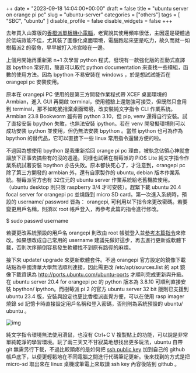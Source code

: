 ++
date = "2023-09-18 14:04:00+00:00"
draft = false
title = "ubuntu server on orange pi pc"
slug = "ubuntu-server"
categories = ["others"]
tags = [
  "SBC",
  "ubuntu"
  ]
disable_profile = false
disable_widgets = false
+++

去年買入山寨版的[香橙派單板機小電腦](https://blog.jxtsai.info/post/orangepi/)，老實說其使用頻率很低，主因還是硬體過於低端效能不佳，尤其裝了圖像化桌面環境，電腦跑起來更是吃力，故久而就一如樹莓派2 的宿命，早早被打入冷宫晾在一邊。

上個月開始再重新第 n+1 次學習 python 程式，發現有一款強化版的互動式直譯器 bpython 常好用，簡直可以取代 python documentation 來查找一些模組，函數的使用方法。因為 bpython 不易安裝在 windows ，於是想試試能否在 orangepi pc 安裝使用。

原本在 orangepi PC 使用的是第三方開發作業程式帶 XCEF 桌面環境的 Armbian，進入 GUI 再開啟 terminal，使用體驗上還勉強可接受，但既然只會用到 terminal，那不如乾脆捨棄桌面環境，改安裝純文字指令 CLI 作業系統。Armbian  23.8 Bookworm 雖有帶 python 3.10，但 pip, venv 還得自行安裝。試了直接安裝 bpython 失敗，也無法安裝 ipython。若在 venv 開發擬環境則可以成功安裝 ipython 並使用，但仍無法安裝 bpython 。當然 ipython 也可為作為bpython 的替代品，它可以直接下一些 linux 常用指令還蠻方便的啦。

不過因為想使用 bpython 是我重新拾回 orange pi pc 理由，被執念佔領心神就會讓放下正事去搞些有的沒的週邊。同樣也試著在樹莓派的 PiOS Lite 純文字指令作業系統試著安裝 bpython 亦告失敗。原本都快死心了，才注意到，orangepi pc 除了第三方開發的 armbian 外，還有自家製作的 ubuntu, debian 版本作業系統。樹莓派官方也有 32位元的 ubuntu server 作業系統給老舊機款使用。（ubuntu desktop 則只限 raspberry 3/4 才可安裝）。趕緊下載 ubuntu 20.4 focal server for orangepi pc 並燒錄到 micro SD card。第一次進入系統時，預設的 username/ password 皆為： orangepi, 可利用以下指令來更改密碼。若要變更用戶名稱，則須以 root 帳戶登入，再參考此篇的指令進行修改。 

$ sudo passwd username

若要更改系統預設的用戶名 orangepi 則改由 root 帳號登入並[參考本篇指令](https://learnubuntu.com/change-username/)來修改。如果想改成自己常用的 username 建議先做好這步，再去進行更新或軟體下載，否則次序顛倒容易發生軟體找不到原有路徑的麻煩。

接下來 update/ upgrade 來更新軟體套件。不過  orangepi  官方設定的鏡像下載站點為中國清華大學無法順利連接，因此需更改 /etc/apt/sources.list 的 apt 鏡像下載資訊為 http://ports.ubuntu.com/ubuntu-ports  才順利完成更新與升級。在 ubuntu server 20.4 for orangepi pc 的 python 版本為 3.8.10 可順利直接安裝 bpython/ ipython。而樹莓派 pi 2 的官方 ubuntu server 32 bit 版則已支援到 ubuntu 23.4 版，安裝與設定也更比香橙派直覺方便，可以在使用 rasp imager 燒錄 sd 記憶卡時直接設定用戶名稱和登入密碼，否則則為系統預設的 ubuntu/ ubuntu 。

![img](https://i.imgur.com/5VM1N5r.jpg)

純文字指令環境無法使用滑鼠，也沒有 Ctrl+C V 複製貼上的功能，可以說是非常單純乾淨的學習環境。玩了兩三天又不甘寂莫地想找出更多玩法，ubuntu 自帶 git 無需另行下載，不過比較頭疼的是如何把 [ssh public key](https://docs.github.com/en/authentication/connecting-to-github-with-ssh/adding-a-new-ssh-key-to-your-github-account) 加到自己的 github 帳戶底下，以便更輕鬆地在不同電腦之間進行代碼筆記更新。後來找到的方式是把 micro-sd 取出來在 linux 桌機或筆電上來取讀 ssh key 內容後貼到 github 。 